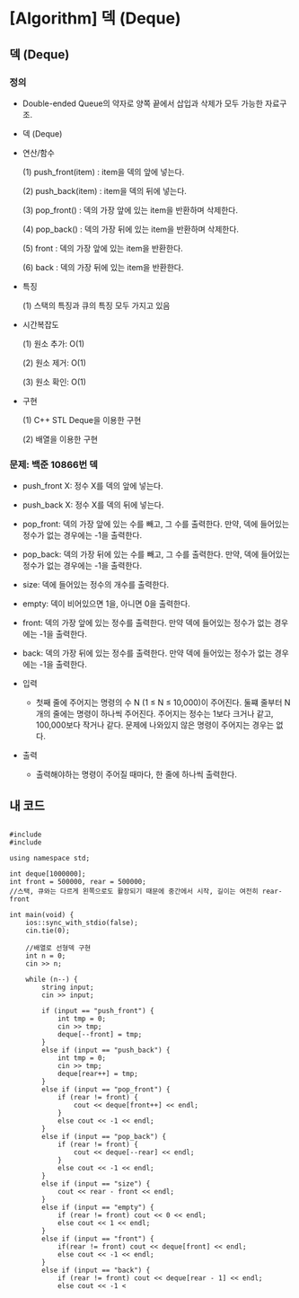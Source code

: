 # [Algorithm] 덱 (Deque)

## 덱 (Deque)

### 정의

-   Double-ended Queue의 약자로 양쪽 끝에서 삽입과 삭제가 모두 가능한 자료구조.
-   덱 (Deque)
-   연산/함수

    (1) push_front(item) : item을 덱의 앞에 넣는다.

    (2) push_back(item) : item을 덱의 뒤에 넣는다.

    (3) pop_front() : 덱의 가장 앞에 있는 item을 반환하며 삭제한다.

    (4) pop_back() : 덱의 가장 뒤에 있는 item을 반환하며 삭제한다.

    (5) front : 덱의 가장 앞에 있는 item을 반환한다.

    (6) back : 덱의 가장 뒤에 있는 item을 반환한다.

-   특징

    (1) 스택의 특징과 큐의 특징 모두 가지고 있음

-   시간복잡도

    (1) 원소 추가: O(1)

    (2) 원소 제거: O(1)

    (3) 원소 확인: O(1)

-   구현

    (1) C++ STL Deque을 이용한 구현

    (2) 배열을 이용한 구현

### 문제: 백준 10866번 덱

-   push_front X: 정수 X를 덱의 앞에 넣는다.
-   push_back X: 정수 X를 덱의 뒤에 넣는다.
-   pop_front: 덱의 가장 앞에 있는 수를 빼고, 그 수를 출력한다. 만약, 덱에 들어있는 정수가 없는 경우에는 -1을 출력한다.
-   pop_back: 덱의 가장 뒤에 있는 수를 빼고, 그 수를 출력한다. 만약, 덱에 들어있는 정수가 없는 경우에는 -1을 출력한다.
-   size: 덱에 들어있는 정수의 개수를 출력한다.
-   empty: 덱이 비어있으면 1을, 아니면 0을 출력한다.
-   front: 덱의 가장 앞에 있는 정수를 출력한다. 만약 덱에 들어있는 정수가 없는 경우에는 -1을 출력한다.
-   back: 덱의 가장 뒤에 있는 정수를 출력한다. 만약 덱에 들어있는 정수가 없는 경우에는 -1을 출력한다.
-   입력

    -   첫째 줄에 주어지는 명령의 수 N (1 ≤ N ≤ 10,000)이 주어진다. 둘쨰 줄부터 N개의 줄에는 명령이 하나씩 주어진다. 주어지는 정수는 1보다 크거나 같고, 100,000보다 작거나 같다. 문제에 나와있지 않은 명령이 주어지는 경우는 없다.

-   출력
    -   출력해야하는 명령이 주어질 때마다, 한 줄에 하나씩 출력한다.

## 내 코드

<pre><code>
#include <iostream> 
#include <string>

using namespace std;

int deque[1000000];
int front = 500000, rear = 500000;
//스택, 큐와는 다르게 왼쪽으로도 활장되기 때문에 중간에서 시작, 길이는 여전히 rear-front

int main(void) {
	ios::sync_with_stdio(false);
	cin.tie(0);

	//배열로 선형덱 구현
	int n = 0;
	cin >> n;

	while (n--) {
		string input;
		cin >> input;

		if (input == "push_front") {
			int tmp = 0;
			cin >> tmp;
			deque[--front] = tmp;
		}
		else if (input == "push_back") {
			int tmp = 0;
			cin >> tmp;
			deque[rear++] = tmp;
		}
		else if (input == "pop_front") {
			if (rear != front) {
				cout << deque[front++] << endl;
			}
			else cout << -1 << endl;
		}
		else if (input == "pop_back") {
			if (rear != front) {
				cout << deque[--rear] << endl;
			}
			else cout << -1 << endl;
		}
		else if (input == "size") {
			cout << rear - front << endl;
		}
		else if (input == "empty") {
			if (rear != front) cout << 0 << endl;
			else cout << 1 << endl;
		}
		else if (input == "front") {
			if(rear != front) cout << deque[front] << endl;
			else cout << -1 << endl;
		}
		else if (input == "back") {
			if (rear != front) cout << deque[rear -	1] << endl;
			else cout << -1 <<code endl;
		}
	}

	return 0;
}
</code></pre>
